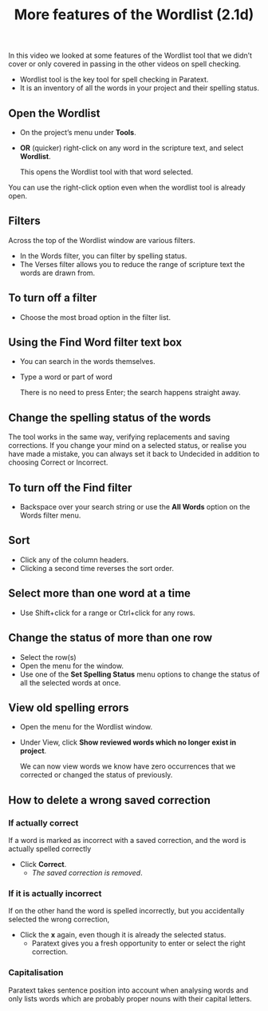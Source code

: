 ﻿---
title: More features of the Wordlist (2.1d) 
---
In this video we looked at some features of the Wordlist tool that we didn’t cover or only covered in passing in the other videos on spell checking.

-   Wordlist tool is the key tool for spell checking in Paratext.
-   It is an inventory of all the words in your project and their spelling status.

## Open the Wordlist

-   On the project’s menu under **Tools**.
-   **OR** (quicker) right-click on any word in the scripture text, and select **Wordlist**.

    This opens the Wordlist tool with that word selected.

You can use the right-click option even when the wordlist tool is already open.

## Filters

Across the top of the Wordlist window are various filters.

-   In the Words filter, you can filter by spelling status.
-   The Verses filter allows you to reduce the range of scripture text the words are drawn from.

## To turn off a filter

-   Choose the most broad option in the filter list.

## Using the Find Word filter text box

-   You can search in the words themselves.
-   Type a word or part of word

    There is no need to press Enter; the search happens straight away.

## Change the spelling status of the words

The tool works in the same way, verifying replacements and saving corrections. If you change your mind on a selected status, or realise you have made a mistake, you can always set it back to Undecided in addition to choosing Correct or Incorrect.

## To turn off the Find filter

-   Backspace over your search string or use the **All Words** option on the Words filter menu.

## Sort

-   Click any of the column headers.
-   Clicking a second time reverses the sort order.

## Select more than one word at a time

-   Use Shift+click for a range or Ctrl+click for any rows.

## Change the status of more than one row

-   Select the row(s)
-   Open the menu for the window.
-   Use one of the **Set Spelling Status** menu options to change the status of all the selected words at once.

## View old spelling errors

-   Open the menu for the Wordlist window.
-   Under View, click **Show reviewed words which no longer exist in project**.

    We can now view words we know have zero occurrences that we corrected or changed the status of previously.

## How to delete a wrong saved correction

### If actually correct

If a word is marked as incorrect with a saved correction, and the word is actually spelled correctly

- Click **Correct**.
  -  *The saved correction is removed*.

### If it is actually incorrect

If on the other hand the word is spelled incorrectly, but you accidentally selected the wrong correction,

-   Click the **x** again, even though it is already the selected status.
    - Paratext gives you a fresh opportunity to enter or select the right correction.

### Capitalisation

Paratext takes sentence position into account when analysing words and only lists words which are probably proper nouns with their capital letters.

